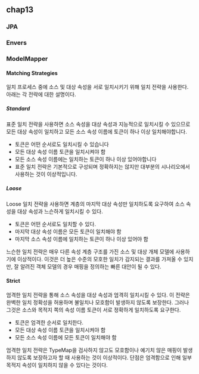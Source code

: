 ## chap13

### JPA

### Envers

### ModelMapper

#### Matching Strategies
일치 프로세스 중에 소스 및 대상 속성을 서로 일치시키기 위해 일치 전략을 사용한다. 아래는 각 전략에 대한 설명이다.

##### Standard
표준 일치 전략을 사용하면 소스 속성을 대상 속성과 지능적으로 일치시킬 수 있으므로 모든 대상 속성이 일치하고 모든 소스 속성 이름에 토큰이 하나 이상 일치해야합니다. 

* 토큰은 어떤 순서로도 일치시킬 수 있습니다
* 모든 대상 속성 이름 토큰을 일치시켜야 함
* 모든 소스 속성 이름에는 일치하는 토큰이 하나 이상 있어야합니다
* 표준 일치 전략은 기본적으로 구성되며 정확하지는 않지만 대부분의 시나리오에서 사용하는 것이 이상적입니다.

##### Loose
Loose 일치 전략을 사용하면 계층의 마지막 대상 속성만 일치하도록 요구하여 소스 속성을 대상 속성과 느슨하게 일치시킬 수 있다.

* 토큰은 어떤 순서로도 일치할 수 있다.
* 마지막 대상 속성 이름은 모든 토큰이 일치해야 함
* 마지막 소스 속성 이름에 일치하는 토큰이 하나 이상 있어야 함

느슨한 일치 전략은 매우 다른 속성 계층 구조를 가진 소스 및 대상 개체 모델에 사용하기에 이상적이다. 이것은 더 높은 수준의 모호한 일치가 감지되는 결과를 가져올 수 있지만, 잘 알려진 객체 모델의 경우 매핑을 정의하는 빠른 대안이 될 수 있다.

#### Strict
엄격한 일치 전략을 통해 소스 속성을 대상 속성과 엄격히 일치시킬 수 있다. 이 전략은 완벽한 일치 정확성을 허용하며 불일치나 모호함이 발생하지 않도록 보장한다. 그러나 그것은 소스와 목적지 쪽의 속성 이름 토큰이 서로 정확하게 일치하도록 요구한다.

* 토큰은 엄격한 순서로 일치한다.
* 모든 대상 속성 이름 토큰을 일치시켜야 함
* 모든 소스 속성 이름에 모든 토큰이 일치해야 함

엄격한 일치 전략은 TypeMap을 검사하지 않고도 모호함이나 예기치 않은 매핑이 발생하지 않도록 보장하고자 할 때 사용하는 것이 이상적이다. 단점은 엄격함으로 인해 일부 목적지 속성이 일치하지 않을 수 있다는 것이다.